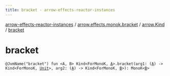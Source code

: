 ```yaml
---
title: bracket - arrow-effects-reactor-instances
---
```


[arrow-effects-reactor-instances](../../index.html) / [arrow.effects.monok.bracket](../index.html) / [arrow.Kind](index.html) / [bracket](./bracket.html)

# bracket

`@JvmName("bracket") fun <A, B> Kind<ForMonoK, `[`A`](bracket.html#A)`>.bracket(arg1: (`[`A`](bracket.html#A)`) -> Kind<ForMonoK, `[`Unit`](https://kotlinlang.org/api/latest/jvm/stdlib/kotlin/-unit/index.html)`>, arg2: (`[`A`](bracket.html#A)`) -> Kind<ForMonoK, `[`B`](bracket.html#B)`>): MonoK<`[`B`](bracket.html#B)`>`